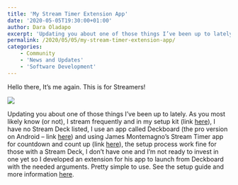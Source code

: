 ```yaml
---
title: 'My Stream Timer Extension App'
date: '2020-05-05T19:30:00+01:00'
author: Dara Oladapo
excerpt: 'Updating you about one of those things I’ve been up to lately. As you most likely know (or not), I stream frequently and in my setup kit (link here), I have no Stream Deck listed, I use an app called Deckboard (the pro version on Android – link here) and using James Montemagno’s Stream Timer app for countdown and count up (link here), the setup process work fine for those with a Stream Deck, I don’t have one and I’m not ready to invest in one yet so I developed an extension for his app to launch from Deckboard with the needed arguments.'
permalink: /2020/05/05/my-stream-timer-extension-app/
categories:
    - Community
    - 'News and Updates'
    - 'Software Development'
---
```


Hello there, It’s me again. This is for Streamers!

![](./blog-assets/2023/11/word-image-603-1.gif)

Updating you about one of those things I’ve been up to lately. As you most likely know (or not), I stream frequently and in my setup kit (link [here](https://daraoladapo.com/smooth-dev-saturday-stream-kit/)), I have no Stream Deck listed, I use an app called Deckboard (the pro version on Android – link [here](https://deckboard.app/)) and using James Montemagno’s Stream Timer app for countdown and count up (link [here](https://mystreamtimer.com)), the setup process work fine for those with a Stream Deck, I don’t have one and I’m not ready to invest in one yet so I developed an extension for his app to launch from Deckboard with the needed arguments. Pretty simple to use. See the setup guide and more information [here](https://daraoladapo.github.io/stream-deckboard/).